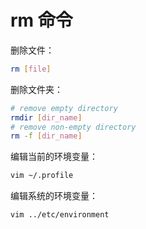 # rm 命令

删除文件：

```bash
rm [file]
```

删除文件夹：

```bash
# remove empty directory
rmdir [dir_name]
# remove non-empty directory
rm -f [dir_name]
```

编辑当前的环境变量：

```bash
vim ~/.profile
```

编辑系统的环境变量：

```bash
vim ../etc/environment
```